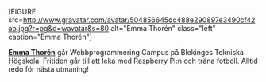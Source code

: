 [FIGURE src=http://www.gravatar.com/avatar/504856645dc488e290897e3490cf42ab.jpg?r=pg&d=wavatar&s=80 alt="Emma Thorén" class="left" caption="Emma Thorén"]

<a href=https://plus.google.com/u/0/103336056717932242254 rel=author><strong>Emma Thorén</strong></a> går Webbprogrammering Campus på Blekinges Tekniska Högskola. Fritiden går till att leka med Raspberry Pi:n och träna fotboll. Alltid redo för nästa utmaning!
